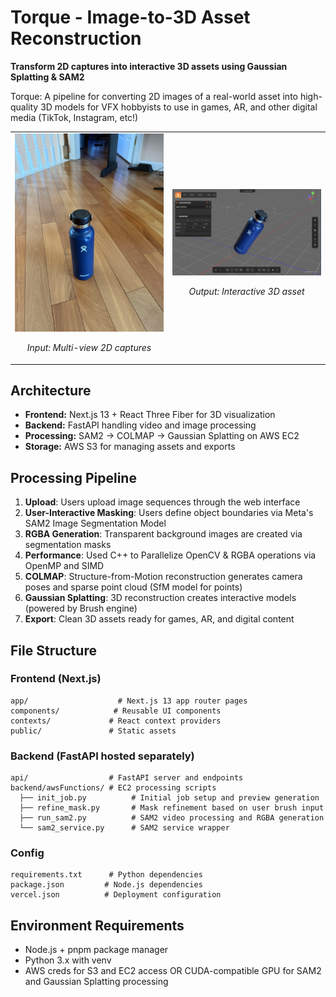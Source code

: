 # Torque - Image-to-3D Asset Reconstruction

**Transform 2D captures into interactive 3D assets using Gaussian Splatting & SAM2**

Torque: A pipeline for converting 2D images of a real-world asset into high-quality 3D models for VFX hobbyists to use in games, AR, and other digital media (TikTok, Instagram, etc!)

<table>
<tr>
<td width="50%">
<img src="demo/bottle_image.jpg" alt="Input 2D Image" />
<p align="center"><em>Input: Multi-view 2D captures</em></p>
</td>
<td width="50%">
<img src="demo/bottle_3d_reconstruction.png" alt="3D Asset Result" />
<p align="center"><em>Output: Interactive 3D asset</em></p>
</td>
</tr>
</table>

## Architecture

- **Frontend:** Next.js 13 + React Three Fiber for 3D visualization  
- **Backend:** FastAPI handling video and image processing  
- **Processing:** SAM2 → COLMAP → Gaussian Splatting on AWS EC2  
- **Storage:** AWS S3 for managing assets and exports  

## Processing Pipeline

1. **Upload**: Users upload image sequences through the web interface
2. **User-Interactive Masking**: Users define object boundaries via Meta's SAM2 Image Segmentation Model
3. **RGBA Generation**: Transparent background images are created via segmentation masks
4. **Performance**: Used C++ to Parallelize OpenCV & RGBA operations via OpenMP and SIMD
5. **COLMAP**: Structure-from-Motion reconstruction generates camera poses and sparse point cloud (SfM model for points)
6. **Gaussian Splatting**: 3D reconstruction creates interactive models (powered by Brush engine)
7. **Export**: Clean 3D assets ready for games, AR, and digital content
  
## File Structure

### Frontend (Next.js)
```
app/                    # Next.js 13 app router pages
components/            # Reusable UI components
contexts/             # React context providers
public/               # Static assets
```

### Backend (FastAPI hosted separately)
```
api/                  # FastAPI server and endpoints
backend/awsFunctions/ # EC2 processing scripts
  ├── init_job.py          # Initial job setup and preview generation
  ├── refine_mask.py       # Mask refinement based on user brush input
  ├── run_sam2.py          # SAM2 video processing and RGBA generation
  └── sam2_service.py      # SAM2 service wrapper
```

### Config
```
requirements.txt      # Python dependencies
package.json         # Node.js dependencies
vercel.json          # Deployment configuration
```

## Environment Requirements

- Node.js + pnpm package manager
- Python 3.x with venv
- AWS creds for S3 and EC2 access OR CUDA-compatible GPU for SAM2 and Gaussian Splatting processing
